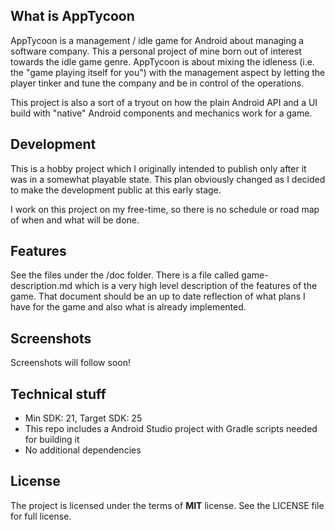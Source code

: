 ## What is AppTycoon

AppTycoon is a management / idle game for Android about managing a software company. This a personal project of mine born out of interest towards the idle game genre. AppTycoon is about mixing the idleness (i.e. the "game playing itself for you") with the management aspect by letting the player tinker and tune the company and be in control of the operations.

This project is also a sort of a tryout on how the plain Android API and a UI build with "native" Android components and mechanics work for a game.


## Development

This is a hobby project which I originally intended to publish only after it was in a somewhat playable state. This plan obviously changed as I decided to make the development public at this early stage.

I work on this project on my free-time, so there is no schedule or road map of when and what will be done. 


## Features

See the files under the /doc folder. There is a file called game-description.md which is a very high level description of the features of the game. That document should be an up to date reflection of what plans I have for the game and also what is already implemented.

## Screenshots

Screenshots will follow soon!


## Technical stuff

-   Min SDK: 21, Target SDK: 25
-   This repo includes a Android Studio project with Gradle scripts needed for building it
-   No additional dependencies


## License

The project is licensed under the terms of **MIT** license. See the LICENSE file for full license.